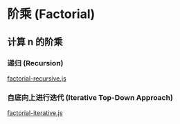 # 阶乘 (Factorial)


## 计算 n 的阶乘

### 递归 (Recursion)

[factorial-recursive.js](./factorial-recursive.js)

### 自底向上进行迭代 (Iterative Top-Down Approach)

[factorial-iterative.js](./factorial-iterative.js)

